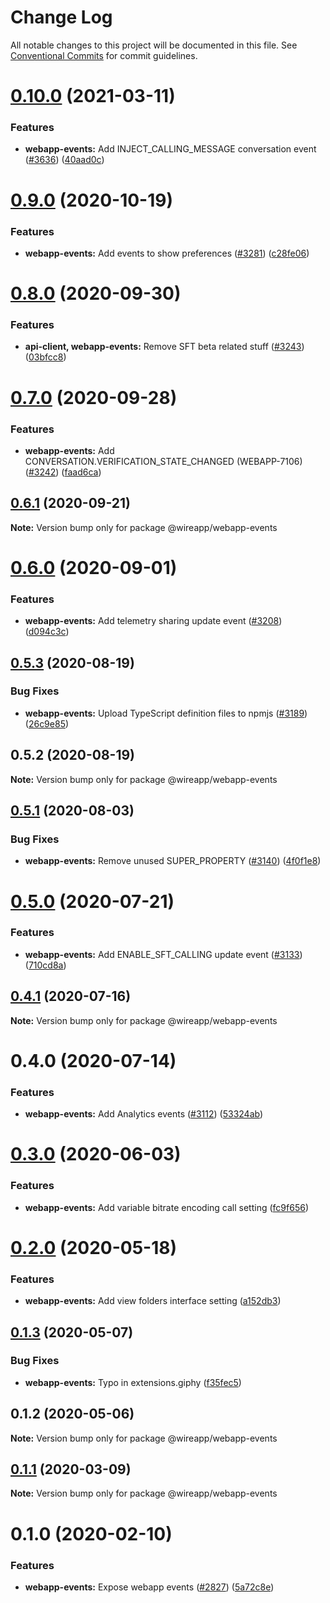 # Change Log

All notable changes to this project will be documented in this file.
See [Conventional Commits](https://conventionalcommits.org) for commit guidelines.

# [0.10.0](https://github.com/wireapp/wire-web-packages/tree/master/packages/webapp-events/compare/@wireapp/webapp-events@0.9.0...@wireapp/webapp-events@0.10.0) (2021-03-11)


### Features

* **webapp-events:** Add INJECT_CALLING_MESSAGE conversation event ([#3636](https://github.com/wireapp/wire-web-packages/tree/master/packages/webapp-events/issues/3636)) ([40aad0c](https://github.com/wireapp/wire-web-packages/tree/master/packages/webapp-events/commit/40aad0c5e2aa787047f520b792b5d5bbd04c1fe0))





# [0.9.0](https://github.com/wireapp/wire-web-packages/tree/master/packages/webapp-events/compare/@wireapp/webapp-events@0.8.0...@wireapp/webapp-events@0.9.0) (2020-10-19)


### Features

* **webapp-events:** Add events to show preferences ([#3281](https://github.com/wireapp/wire-web-packages/tree/master/packages/webapp-events/issues/3281)) ([c28fe06](https://github.com/wireapp/wire-web-packages/tree/master/packages/webapp-events/commit/c28fe069f06a93e6345d6a59961628d3e44e6c09))





# [0.8.0](https://github.com/wireapp/wire-web-packages/tree/master/packages/webapp-events/compare/@wireapp/webapp-events@0.7.0...@wireapp/webapp-events@0.8.0) (2020-09-30)


### Features

* **api-client, webapp-events:** Remove SFT beta related stuff ([#3243](https://github.com/wireapp/wire-web-packages/tree/master/packages/webapp-events/issues/3243)) ([03bfcc8](https://github.com/wireapp/wire-web-packages/tree/master/packages/webapp-events/commit/03bfcc805e5cd07891c99dd36ac33a933116b3b4))





# [0.7.0](https://github.com/wireapp/wire-web-packages/tree/master/packages/webapp-events/compare/@wireapp/webapp-events@0.6.1...@wireapp/webapp-events@0.7.0) (2020-09-28)


### Features

* **webapp-events:** Add CONVERSATION.VERIFICATION_STATE_CHANGED (WEBAPP-7106) ([#3242](https://github.com/wireapp/wire-web-packages/tree/master/packages/webapp-events/issues/3242)) ([faad6ca](https://github.com/wireapp/wire-web-packages/tree/master/packages/webapp-events/commit/faad6ca36d4615621e138067c4d0d13bdbe9f9d9))





## [0.6.1](https://github.com/wireapp/wire-web-packages/tree/master/packages/webapp-events/compare/@wireapp/webapp-events@0.6.0...@wireapp/webapp-events@0.6.1) (2020-09-21)

**Note:** Version bump only for package @wireapp/webapp-events





# [0.6.0](https://github.com/wireapp/wire-web-packages/tree/master/packages/webapp-events/compare/@wireapp/webapp-events@0.5.3...@wireapp/webapp-events@0.6.0) (2020-09-01)


### Features

* **webapp-events:** Add telemetry sharing update event ([#3208](https://github.com/wireapp/wire-web-packages/tree/master/packages/webapp-events/issues/3208)) ([d094c3c](https://github.com/wireapp/wire-web-packages/tree/master/packages/webapp-events/commit/d094c3ce8e3af354f830a3040598a550462b17a5))





## [0.5.3](https://github.com/wireapp/wire-web-packages/tree/master/packages/webapp-events/compare/@wireapp/webapp-events@0.5.2...@wireapp/webapp-events@0.5.3) (2020-08-19)


### Bug Fixes

* **webapp-events:** Upload TypeScript definition files to npmjs ([#3189](https://github.com/wireapp/wire-web-packages/tree/master/packages/webapp-events/issues/3189)) ([26c9e85](https://github.com/wireapp/wire-web-packages/tree/master/packages/webapp-events/commit/26c9e85e0152afea6c2816d5bdba761148a3ab1a))





## 0.5.2 (2020-08-19)

**Note:** Version bump only for package @wireapp/webapp-events





## [0.5.1](https://github.com/wireapp/wire-web-packages/tree/master/packages/webapp-events/compare/@wireapp/webapp-events@0.5.0...@wireapp/webapp-events@0.5.1) (2020-08-03)


### Bug Fixes

* **webapp-events:** Remove unused SUPER_PROPERTY ([#3140](https://github.com/wireapp/wire-web-packages/tree/master/packages/webapp-events/issues/3140)) ([4f0f1e8](https://github.com/wireapp/wire-web-packages/tree/master/packages/webapp-events/commit/4f0f1e842f8486339a8655905849c68cd57454de))





# [0.5.0](https://github.com/wireapp/wire-web-packages/tree/master/packages/webapp-events/compare/@wireapp/webapp-events@0.4.1...@wireapp/webapp-events@0.5.0) (2020-07-21)


### Features

* **webapp-events:** Add ENABLE_SFT_CALLING update event ([#3133](https://github.com/wireapp/wire-web-packages/tree/master/packages/webapp-events/issues/3133)) ([710cd8a](https://github.com/wireapp/wire-web-packages/tree/master/packages/webapp-events/commit/710cd8ac6bd6561147d92619d200663ec3ac5a44))





## [0.4.1](https://github.com/wireapp/wire-web-packages/tree/master/packages/webapp-events/compare/@wireapp/webapp-events@0.4.0...@wireapp/webapp-events@0.4.1) (2020-07-16)

**Note:** Version bump only for package @wireapp/webapp-events





# 0.4.0 (2020-07-14)


### Features

* **webapp-events:** Add Analytics events ([#3112](https://github.com/wireapp/wire-web-packages/tree/master/packages/webapp-events/issues/3112)) ([53324ab](https://github.com/wireapp/wire-web-packages/tree/master/packages/webapp-events/commit/53324ab5bd0598ae73d0c7e186fe7de76483f6eb))





# [0.3.0](https://github.com/wireapp/wire-web-packages/tree/master/packages/webapp-events/compare/@wireapp/webapp-events@0.2.0...@wireapp/webapp-events@0.3.0) (2020-06-03)


### Features

* **webapp-events:** Add variable bitrate encoding call setting ([fc9f656](https://github.com/wireapp/wire-web-packages/tree/master/packages/webapp-events/commit/fc9f6566a762db9d7ad5147bc1a0df07f98bc0de))





# [0.2.0](https://github.com/wireapp/wire-web-packages/tree/master/packages/webapp-events/compare/@wireapp/webapp-events@0.1.3...@wireapp/webapp-events@0.2.0) (2020-05-18)


### Features

* **webapp-events:** Add view folders interface setting ([a152db3](https://github.com/wireapp/wire-web-packages/tree/master/packages/webapp-events/commit/a152db32e7f5044490ce16a785cb64d235935b16))





## [0.1.3](https://github.com/wireapp/wire-web-packages/tree/master/packages/webapp-events/compare/@wireapp/webapp-events@0.1.2...@wireapp/webapp-events@0.1.3) (2020-05-07)


### Bug Fixes

* **webapp-events:** Typo in extensions.giphy ([f35fec5](https://github.com/wireapp/wire-web-packages/tree/master/packages/webapp-events/commit/f35fec573b78b13fb425330543fef097ed5e23ce))





## 0.1.2 (2020-05-06)

**Note:** Version bump only for package @wireapp/webapp-events





## [0.1.1](https://github.com/wireapp/wire-web-packages/tree/master/packages/webapp-events/compare/@wireapp/webapp-events@0.1.0...@wireapp/webapp-events@0.1.1) (2020-03-09)

**Note:** Version bump only for package @wireapp/webapp-events





# 0.1.0 (2020-02-10)


### Features

* **webapp-events:** Expose webapp events ([#2827](https://github.com/wireapp/wire-web-packages/tree/master/packages/webapp-events/issues/2827)) ([5a72c8e](https://github.com/wireapp/wire-web-packages/tree/master/packages/webapp-events/commit/5a72c8ee724c72054ca2e6fcb012d436f3cc2eec))
